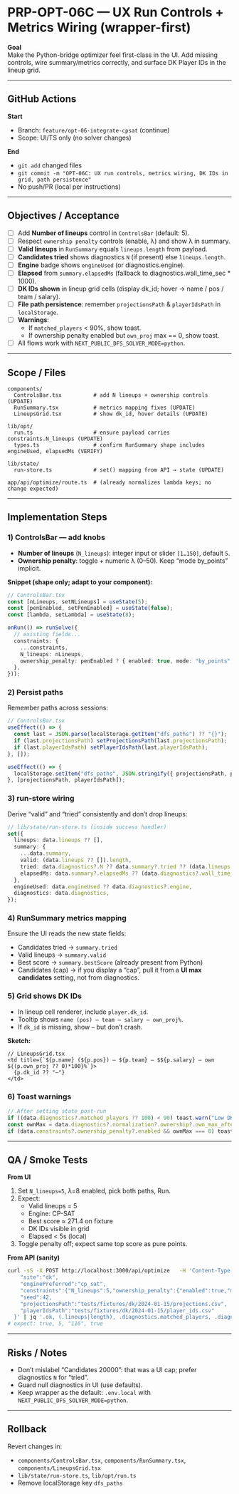# PRP-OPT-06C — UX Run Controls + Metrics Wiring (wrapper-first)

**Goal**  
Make the Python-bridge optimizer feel first-class in the UI. Add missing controls, wire summary/metrics correctly, and surface DK Player IDs in the lineup grid.

---

## GitHub Actions

**Start**
- Branch: `feature/opt-06-integrate-cpsat` (continue)
- Scope: UI/TS only (no solver changes)

**End**
- `git add` changed files
- `git commit -m "OPT-06C: UX run controls, metrics wiring, DK IDs in grid, path persistence"`
- No push/PR (local per instructions)

---

## Objectives / Acceptance

- [ ] Add **Number of lineups** control in `ControlsBar` (default: 5).
- [ ] Respect `ownership penalty` controls (enable, λ) and show λ in summary.
- [ ] **Valid lineups** in `RunSummary` equals `lineups.length` from payload.
- [ ] **Candidates tried** shows diagnostics `N` (if present) else `lineups.length`.
- [ ] **Engine** badge shows `engineUsed` (or diagnostics.engine).
- [ ] **Elapsed** from `summary.elapsedMs` (fallback to diagnostics.wall_time_sec * 1000).
- [ ] **DK IDs shown** in lineup grid cells (display dk_id; hover → name / pos / team / salary).
- [ ] **File path persistence**: remember `projectionsPath` & `playerIdsPath` in `localStorage`.
- [ ] **Warnings**: 
  - If `matched_players` < 90%, show toast.
  - If ownership penalty enabled but `own_proj` max == 0, show toast.
- [ ] All flows work with `NEXT_PUBLIC_DFS_SOLVER_MODE=python`.

---

## Scope / Files

```
components/
  ControlsBar.tsx          # add N lineups + ownership controls (UPDATE)
  RunSummary.tsx           # metrics mapping fixes (UPDATE)
  LineupsGrid.tsx          # show dk_id, hover details (UPDATE)

lib/opt/
  run.ts                   # ensure payload carries constraints.N_lineups (UPDATE)
  types.ts                 # confirm RunSummary shape includes engineUsed, elapsedMs (VERIFY)

lib/state/
  run-store.ts             # set() mapping from API → state (UPDATE)

app/api/optimize/route.ts  # (already normalizes lambda keys; no change expected)
```

---

## Implementation Steps

### 1) ControlsBar — add knobs
- **Number of lineups** (`N_lineups`): integer input or slider `[1…150]`, default `5`.
- **Ownership penalty**: toggle + numeric λ (0–50). Keep “mode by_points” implicit.

**Snippet (shape only; adapt to your component):**
```ts
// ControlsBar.tsx
const [nLineups, setNLineups] = useState(5);
const [penEnabled, setPenEnabled] = useState(false);
const [lambda, setLambda] = useState(8);

onRun(() => runSolve({
  // existing fields...
  constraints: {
    ...constraints,
    N_lineups: nLineups,
    ownership_penalty: penEnabled ? { enabled: true, mode: "by_points", weight_lambda: lambda } : { enabled: false },
  },
}));
```

### 2) Persist paths
Remember paths across sessions:
```ts
// ControlsBar.tsx
useEffect(() => {
  const last = JSON.parse(localStorage.getItem("dfs_paths") ?? "{}");
  if (last.projectionsPath) setProjectionsPath(last.projectionsPath);
  if (last.playerIdsPath) setPlayerIdsPath(last.playerIdsPath);
}, []);

useEffect(() => {
  localStorage.setItem("dfs_paths", JSON.stringify({ projectionsPath, playerIdsPath }));
}, [projectionsPath, playerIdsPath]);
```

### 3) run-store wiring
Derive “valid” and “tried” consistently and don’t drop lineups:
```ts
// lib/state/run-store.ts (inside success handler)
set({
  lineups: data.lineups ?? [],
  summary: {
    ...data.summary,
    valid: (data.lineups ?? []).length,
    tried: data.diagnostics?.N ?? data.summary?.tried ?? (data.lineups ?? []).length,
    elapsedMs: data.summary?.elapsedMs ?? (data.diagnostics?.wall_time_sec ? Math.round(1000 * data.diagnostics.wall_time_sec) : undefined),
  },
  engineUsed: data.engineUsed ?? data.diagnostics?.engine,
  diagnostics: data.diagnostics,
});
```

### 4) RunSummary metrics mapping
Ensure the UI reads the new state fields:
- Candidates tried → `summary.tried`
- Valid lineups → `summary.valid`
- Best score → `summary.bestScore` (already present from Python)
- Candidates (cap) → if you display a “cap”, pull it from a **UI max candidates** setting, not from diagnostics.

### 5) Grid shows DK IDs
- In lineup cell renderer, include `player.dk_id`. 
- Tooltip shows `name (pos) — team — salary — own_proj%`.
- If `dk_id` is missing, show `—` but don’t crash.

**Sketch:**
```tsx
// LineupsGrid.tsx
<td title={`${p.name} (${p.pos}) — ${p.team} — $${p.salary} — own ${(p.own_proj ?? 0)*100}%`}>
  {p.dk_id ?? "—"}
</td>
```

### 6) Toast warnings
```ts
// After setting state post-run
if ((data.diagnostics?.matched_players ?? 100) < 90) toast.warn("Low DK ID match rate; check playerIdsPath");
const ownMax = data.diagnostics?.normalization?.ownership?.own_max_after ?? 0;
if (data.constraints?.ownership_penalty?.enabled && ownMax === 0) toast.info("Ownerships are all 0; penalty has no effect");
```

---

## QA / Smoke Tests

**From UI**
1. Set `N_lineups=5`, λ=8 enabled, pick both paths, Run.
2. Expect:
   - Valid lineups = 5
   - Engine: CP-SAT
   - Best score ≈ 271.4 on fixture
   - DK IDs visible in grid
   - Elapsed < 5s (local)
3. Toggle penalty off; expect same top score as pure points.

**From API (sanity)**
```bash
curl -sS -X POST http://localhost:3000/api/optimize   -H 'Content-Type: application/json'   -d '{
    "site":"dk",
    "enginePreferred":"cp_sat",
    "constraints":{"N_lineups":5,"ownership_penalty":{"enabled":true,"mode":"by_points","lambda":8}},
    "seed":42,
    "projectionsPath":"tests/fixtures/dk/2024-01-15/projections.csv",
    "playerIdsPath":"tests/fixtures/dk/2024-01-15/player_ids.csv"
  }' | jq '.ok, (.lineups|length), .diagnostics.matched_players, .diagnostics.ownership_penalty.applied'
# expect: true, 5, "116", true
```

---

## Risks / Notes
- Don’t mislabel “Candidates 20000”: that was a UI cap; prefer diagnostics `N` for “tried”.
- Guard null diagnostics in UI (use defaults).
- Keep wrapper as the default: `.env.local` with `NEXT_PUBLIC_DFS_SOLVER_MODE=python`.

---

## Rollback
Revert changes in:
- `components/ControlsBar.tsx`, `components/RunSummary.tsx`, `components/LineupsGrid.tsx`
- `lib/state/run-store.ts`, `lib/opt/run.ts`
- Remove localStorage key `dfs_paths`
